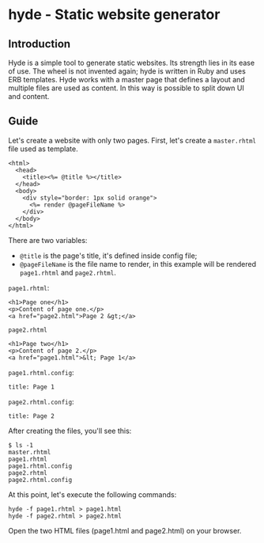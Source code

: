 hyde - Static website generator
===============================

Introduction
------------

Hyde is a simple tool to generate static websites. Its strength lies in its ease of use. The wheel is not invented
again; hyde is written in Ruby and uses ERB templates.
Hyde works with a master page that defines a layout and multiple files are used as content. In this way is possible
to split down UI and content.

Guide
-----

Let's create a website with only two pages. First, let's create a `master.rhtml` file used as template.
```
<html>
  <head>
    <title><%= @title %></title>
  </head>
  <body>
    <div style="border: 1px solid orange">
      <%= render @pageFileName %>
    </div>
  </body>
</html>
```
There are two variables:

- `@title` is the page's title, it's defined inside config file;
- `@pageFileName` is the file name to render, in this example will be rendered `page1.rhtml` and `page2.rhtml`.

`page1.rhtml`:
```
<h1>Page one</h1>
<p>Content of page one.</p>
<a href="page2.html">Page 2 &‍gt;</a>
```
`page2.rhtml`
```
<h1>Page two</h1>
<p>Content of page 2.</p>
<a href="page1.html">&‍lt; Page 1</a>
```

`page1.rhtml.config`:
```
title: Page 1
```

`page2.rhtml.config`:
```
title: Page 2
```

After creating the files, you'll see this:
```
$ ls -1
master.rhtml
page1.rhtml
page1.rhtml.config
page2.rhtml
page2.rhtml.config
```
At this point, let's execute the following commands:
```
hyde -f page1.rhtml > page1.html
hyde -f page2.rhtml > page2.html
```
Open the two HTML files (page1.html and page2.html) on your browser.
